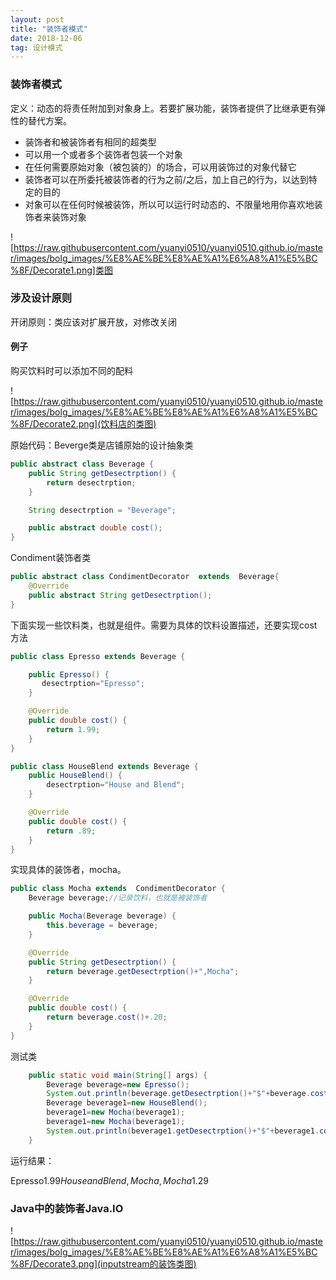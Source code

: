 ```yaml
---
layout: post
title: "装饰者模式"
date: 2018-12-06
tag: 设计模式
---
```


### 装饰者模式

定义：动态的将责任附加到对象身上。若要扩展功能，装饰者提供了比继承更有弹性的替代方案。

- 装饰者和被装饰者有相同的超类型
- 可以用一个或者多个装饰者包装一个对象
- 在任何需要原始对象（被包装的）的场合，可以用装饰过的对象代替它
- 装饰者可以在所委托被装饰者的行为之前/之后，加上自己的行为，以达到特定的目的
- 对象可以在任何时候被装饰，所以可以运行时动态的、不限量地用你喜欢地装饰者来装饰对象

![https://raw.githubusercontent.com/yuanyi0510/yuanyi0510.github.io/master/images/bolg_images/%E8%AE%BE%E8%AE%A1%E6%A8%A1%E5%BC%8F/Decorate1.png]类图

### 涉及设计原则

开闭原则：类应该对扩展开放，对修改关闭

#### 例子

购买饮料时可以添加不同的配料

![https://raw.githubusercontent.com/yuanyi0510/yuanyi0510.github.io/master/images/bolg_images/%E8%AE%BE%E8%AE%A1%E6%A8%A1%E5%BC%8F/Decorate2.png](饮料店的类图)

原始代码：Beverge类是店铺原始的设计抽象类

```java
public abstract class Beverage {
    public String getDesectrption() {
        return desectrption;
    }

    String desectrption = "Beverage";

    public abstract double cost();
}
```

Condiment装饰者类

```java
public abstract class CondimentDecorator  extends  Beverage{
    @Override
    public abstract String getDesectrption();
}
```

下面实现一些饮料类，也就是组件。需要为具体的饮料设置描述，还要实现cost方法

```java
public class Epresso extends Beverage {

    public Epresso() {
       desectrption="Epresso";
    }

    @Override
    public double cost() {
        return 1.99;
    }
}

public class HouseBlend extends Beverage {
    public HouseBlend() {
        desectrption="House and Blend";
    }

    @Override
    public double cost() {
        return .89;
    }
}
```

实现具体的装饰者，mocha。

```java
public class Mocha extends  CondimentDecorator {
    Beverage beverage;//记录饮料，也就是被装饰者

    public Mocha(Beverage beverage) {
        this.beverage = beverage;
    }

    @Override
    public String getDesectrption() {
        return beverage.getDesectrption()+",Mocha";
    }

    @Override
    public double cost() {
        return beverage.cost()+.20;
    }
}
```

测试类

```java
    public static void main(String[] args) {
        Beverage beverage=new Epresso();
        System.out.println(beverage.getDesectrption()+"$"+beverage.cost());
        Beverage beverage1=new HouseBlend();
        beverage1=new Mocha(beverage1);
        beverage1=new Mocha(beverage1);
        System.out.println(beverage1.getDesectrption()+"$"+beverage1.cost());
    }
```

运行结果：

Epresso$1.99
House and Blend,Mocha,Mocha$1.29

### Java中的装饰者Java.IO

![https://raw.githubusercontent.com/yuanyi0510/yuanyi0510.github.io/master/images/bolg_images/%E8%AE%BE%E8%AE%A1%E6%A8%A1%E5%BC%8F/Decorate3.png](inputstream的装饰类图)